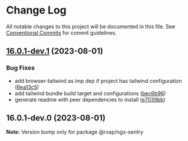 # Change Log

All notable changes to this project will be documented in this file.
See [Conventional Commits](https://conventionalcommits.org) for commit guidelines.

## [16.0.1-dev.1](https://gitlab.com/rxap/packages/compare/@rxap/ngx-sentry@16.0.1-dev.0...@rxap/ngx-sentry@16.0.1-dev.1) (2023-08-01)

### Bug Fixes

- add browser-tailwind as imp dep if project has tailwind configuration ([6ea13c5](https://gitlab.com/rxap/packages/commit/6ea13c5f9b4e652436bf1da879b564d1ed7b8061))
- add tailwind bundle build target and configurations ([bec6b96](https://gitlab.com/rxap/packages/commit/bec6b96be15bbc11ad072ccefdcaf7df9e8fea52))
- generate readme with peer dependencies to install ([e7039bb](https://gitlab.com/rxap/packages/commit/e7039bb5e86ffeadfe7cc92d5fc71d32f8efb4fb))

## 16.0.1-dev.0 (2023-08-01)

**Note:** Version bump only for package @rxap/ngx-sentry
